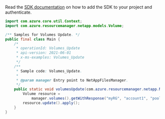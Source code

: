 Read the [SDK documentation](https://github.com/Azure/azure-sdk-for-java/blob/azure-resourcemanager-netapp_1.0.0-beta.5/sdk/netapp/azure-resourcemanager-netapp/README.md) on how to add the SDK to your project and authenticate.

```java
import com.azure.core.util.Context;
import com.azure.resourcemanager.netapp.models.Volume;

/** Samples for Volumes Update. */
public final class Main {
    /*
     * operationId: Volumes_Update
     * api-version: 2021-06-01
     * x-ms-examples: Volumes_Update
     */
    /**
     * Sample code: Volumes_Update.
     *
     * @param manager Entry point to NetAppFilesManager.
     */
    public static void volumesUpdate(com.azure.resourcemanager.netapp.NetAppFilesManager manager) {
        Volume resource =
            manager.volumes().getWithResponse("myRG", "account1", "pool1", "volume1", Context.NONE).getValue();
        resource.update().apply();
    }
}
```
